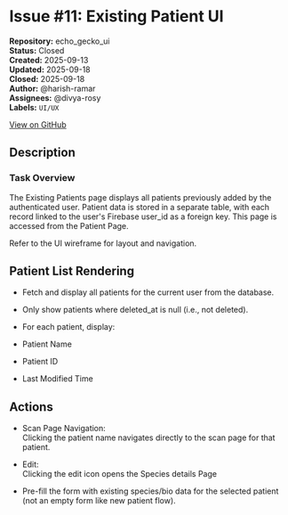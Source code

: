 # Issue #11: Existing Patient UI

**Repository:** echo_gecko_ui  
**Status:** Closed  
**Created:** 2025-09-13  
**Updated:** 2025-09-18  
**Closed:** 2025-09-18  
**Author:** @harish-ramar  
**Assignees:** @divya-rosy  
**Labels:** `UI/UX`  

[View on GitHub](https://github.com/Simtestlab/echo_gecko_ui/issues/11)

## Description

### Task Overview

The Existing Patients page displays all patients previously added by the authenticated user. Patient data is stored in a separate table, with each record linked to the user's Firebase user_id as a foreign key. This page is accessed from the Patient Page.

Refer to the UI wireframe for layout and navigation.

## Patient List Rendering

-   Fetch and display all patients for the current user from the database.
    
-   Only show patients where deleted_at is null (i.e., not deleted).
    
-   For each patient, display:
    
-   Patient Name
    
-   Patient ID
    
-   Last Modified Time
    

## Actions

-   Scan Page Navigation:  
    Clicking the patient name navigates directly to the scan page for that patient.
    
-   Edit:  
    Clicking the edit icon opens the Species details Page
    
-   Pre-fill the form with existing species/bio data for the selected patient (not an empty form like new patient flow).